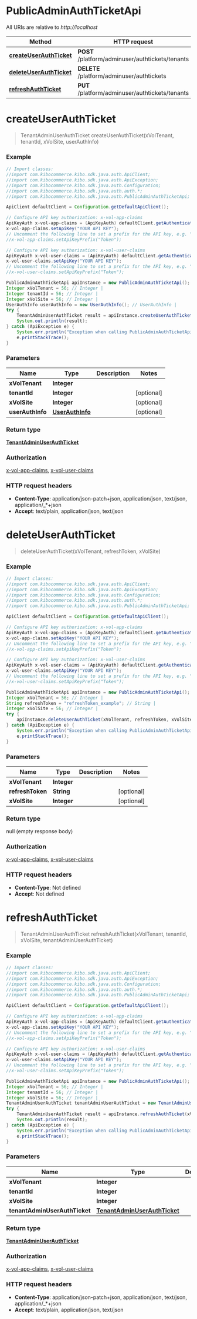 # PublicAdminAuthTicketApi

All URIs are relative to *http://localhost*

Method | HTTP request | Description
------------- | ------------- | -------------
[**createUserAuthTicket**](PublicAdminAuthTicketApi.md#createUserAuthTicket) | **POST** /platform/adminuser/authtickets/tenants | 
[**deleteUserAuthTicket**](PublicAdminAuthTicketApi.md#deleteUserAuthTicket) | **DELETE** /platform/adminuser/authtickets | 
[**refreshAuthTicket**](PublicAdminAuthTicketApi.md#refreshAuthTicket) | **PUT** /platform/adminuser/authtickets/tenants | 


<a name="createUserAuthTicket"></a>
# **createUserAuthTicket**
> TenantAdminUserAuthTicket createUserAuthTicket(xVolTenant, tenantId, xVolSite, userAuthInfo)



### Example
```java
// Import classes:
//import com.kibocommerce.kibo.sdk.java.auth.ApiClient;
//import com.kibocommerce.kibo.sdk.java.auth.ApiException;
//import com.kibocommerce.kibo.sdk.java.auth.Configuration;
//import com.kibocommerce.kibo.sdk.java.auth.auth.*;
//import com.kibocommerce.kibo.sdk.java.auth.PublicAdminAuthTicketApi;

ApiClient defaultClient = Configuration.getDefaultApiClient();

// Configure API key authorization: x-vol-app-claims
ApiKeyAuth x-vol-app-claims = (ApiKeyAuth) defaultClient.getAuthentication("x-vol-app-claims");
x-vol-app-claims.setApiKey("YOUR API KEY");
// Uncomment the following line to set a prefix for the API key, e.g. "Token" (defaults to null)
//x-vol-app-claims.setApiKeyPrefix("Token");

// Configure API key authorization: x-vol-user-claims
ApiKeyAuth x-vol-user-claims = (ApiKeyAuth) defaultClient.getAuthentication("x-vol-user-claims");
x-vol-user-claims.setApiKey("YOUR API KEY");
// Uncomment the following line to set a prefix for the API key, e.g. "Token" (defaults to null)
//x-vol-user-claims.setApiKeyPrefix("Token");

PublicAdminAuthTicketApi apiInstance = new PublicAdminAuthTicketApi();
Integer xVolTenant = 56; // Integer | 
Integer tenantId = 56; // Integer | 
Integer xVolSite = 56; // Integer | 
UserAuthInfo userAuthInfo = new UserAuthInfo(); // UserAuthInfo | 
try {
    TenantAdminUserAuthTicket result = apiInstance.createUserAuthTicket(xVolTenant, tenantId, xVolSite, userAuthInfo);
    System.out.println(result);
} catch (ApiException e) {
    System.err.println("Exception when calling PublicAdminAuthTicketApi#createUserAuthTicket");
    e.printStackTrace();
}
```

### Parameters

Name | Type | Description  | Notes
------------- | ------------- | ------------- | -------------
 **xVolTenant** | **Integer**|  |
 **tenantId** | **Integer**|  | [optional]
 **xVolSite** | **Integer**|  | [optional]
 **userAuthInfo** | [**UserAuthInfo**](UserAuthInfo.md)|  | [optional]

### Return type

[**TenantAdminUserAuthTicket**](TenantAdminUserAuthTicket.md)

### Authorization

[x-vol-app-claims](../README.md#x-vol-app-claims), [x-vol-user-claims](../README.md#x-vol-user-claims)

### HTTP request headers

 - **Content-Type**: application/json-patch+json, application/json, text/json, application/_*+json
 - **Accept**: text/plain, application/json, text/json

<a name="deleteUserAuthTicket"></a>
# **deleteUserAuthTicket**
> deleteUserAuthTicket(xVolTenant, refreshToken, xVolSite)



### Example
```java
// Import classes:
//import com.kibocommerce.kibo.sdk.java.auth.ApiClient;
//import com.kibocommerce.kibo.sdk.java.auth.ApiException;
//import com.kibocommerce.kibo.sdk.java.auth.Configuration;
//import com.kibocommerce.kibo.sdk.java.auth.auth.*;
//import com.kibocommerce.kibo.sdk.java.auth.PublicAdminAuthTicketApi;

ApiClient defaultClient = Configuration.getDefaultApiClient();

// Configure API key authorization: x-vol-app-claims
ApiKeyAuth x-vol-app-claims = (ApiKeyAuth) defaultClient.getAuthentication("x-vol-app-claims");
x-vol-app-claims.setApiKey("YOUR API KEY");
// Uncomment the following line to set a prefix for the API key, e.g. "Token" (defaults to null)
//x-vol-app-claims.setApiKeyPrefix("Token");

// Configure API key authorization: x-vol-user-claims
ApiKeyAuth x-vol-user-claims = (ApiKeyAuth) defaultClient.getAuthentication("x-vol-user-claims");
x-vol-user-claims.setApiKey("YOUR API KEY");
// Uncomment the following line to set a prefix for the API key, e.g. "Token" (defaults to null)
//x-vol-user-claims.setApiKeyPrefix("Token");

PublicAdminAuthTicketApi apiInstance = new PublicAdminAuthTicketApi();
Integer xVolTenant = 56; // Integer | 
String refreshToken = "refreshToken_example"; // String | 
Integer xVolSite = 56; // Integer | 
try {
    apiInstance.deleteUserAuthTicket(xVolTenant, refreshToken, xVolSite);
} catch (ApiException e) {
    System.err.println("Exception when calling PublicAdminAuthTicketApi#deleteUserAuthTicket");
    e.printStackTrace();
}
```

### Parameters

Name | Type | Description  | Notes
------------- | ------------- | ------------- | -------------
 **xVolTenant** | **Integer**|  |
 **refreshToken** | **String**|  | [optional]
 **xVolSite** | **Integer**|  | [optional]

### Return type

null (empty response body)

### Authorization

[x-vol-app-claims](../README.md#x-vol-app-claims), [x-vol-user-claims](../README.md#x-vol-user-claims)

### HTTP request headers

 - **Content-Type**: Not defined
 - **Accept**: Not defined

<a name="refreshAuthTicket"></a>
# **refreshAuthTicket**
> TenantAdminUserAuthTicket refreshAuthTicket(xVolTenant, tenantId, xVolSite, tenantAdminUserAuthTicket)



### Example
```java
// Import classes:
//import com.kibocommerce.kibo.sdk.java.auth.ApiClient;
//import com.kibocommerce.kibo.sdk.java.auth.ApiException;
//import com.kibocommerce.kibo.sdk.java.auth.Configuration;
//import com.kibocommerce.kibo.sdk.java.auth.auth.*;
//import com.kibocommerce.kibo.sdk.java.auth.PublicAdminAuthTicketApi;

ApiClient defaultClient = Configuration.getDefaultApiClient();

// Configure API key authorization: x-vol-app-claims
ApiKeyAuth x-vol-app-claims = (ApiKeyAuth) defaultClient.getAuthentication("x-vol-app-claims");
x-vol-app-claims.setApiKey("YOUR API KEY");
// Uncomment the following line to set a prefix for the API key, e.g. "Token" (defaults to null)
//x-vol-app-claims.setApiKeyPrefix("Token");

// Configure API key authorization: x-vol-user-claims
ApiKeyAuth x-vol-user-claims = (ApiKeyAuth) defaultClient.getAuthentication("x-vol-user-claims");
x-vol-user-claims.setApiKey("YOUR API KEY");
// Uncomment the following line to set a prefix for the API key, e.g. "Token" (defaults to null)
//x-vol-user-claims.setApiKeyPrefix("Token");

PublicAdminAuthTicketApi apiInstance = new PublicAdminAuthTicketApi();
Integer xVolTenant = 56; // Integer | 
Integer tenantId = 56; // Integer | 
Integer xVolSite = 56; // Integer | 
TenantAdminUserAuthTicket tenantAdminUserAuthTicket = new TenantAdminUserAuthTicket(); // TenantAdminUserAuthTicket | 
try {
    TenantAdminUserAuthTicket result = apiInstance.refreshAuthTicket(xVolTenant, tenantId, xVolSite, tenantAdminUserAuthTicket);
    System.out.println(result);
} catch (ApiException e) {
    System.err.println("Exception when calling PublicAdminAuthTicketApi#refreshAuthTicket");
    e.printStackTrace();
}
```

### Parameters

Name | Type | Description  | Notes
------------- | ------------- | ------------- | -------------
 **xVolTenant** | **Integer**|  |
 **tenantId** | **Integer**|  | [optional]
 **xVolSite** | **Integer**|  | [optional]
 **tenantAdminUserAuthTicket** | [**TenantAdminUserAuthTicket**](TenantAdminUserAuthTicket.md)|  | [optional]

### Return type

[**TenantAdminUserAuthTicket**](TenantAdminUserAuthTicket.md)

### Authorization

[x-vol-app-claims](../README.md#x-vol-app-claims), [x-vol-user-claims](../README.md#x-vol-user-claims)

### HTTP request headers

 - **Content-Type**: application/json-patch+json, application/json, text/json, application/_*+json
 - **Accept**: text/plain, application/json, text/json

